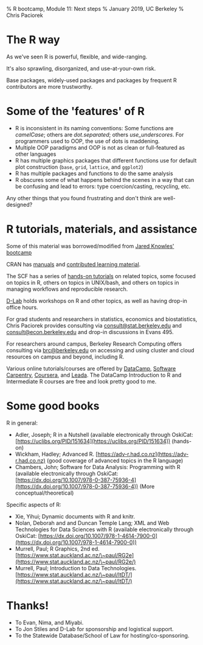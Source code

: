 % R bootcamp, Module 11: Next steps
% January 2019, UC Berkeley
% Chris Paciorek



# The R way


As we've seen R is powerful, flexible, and wide-ranging. 

It's also sprawling, disorganized, and use-at-your-own risk. 

Base packages, widely-used packages and packages by frequent R contributors are more trustworthy. 

# Some of the 'features' of R

* R is inconsistent in its naming conventions: Some functions are *camelCase*; others are *dot.separated*; others *use_underscores*. For programmers used to OOP, the use of dots is maddening.
* Multiple OOP paradigms and OOP is not as clean or full-featured as other languages
* R has multiple graphics packages that different functions use for default plot construction (`base`, `grid`, `lattice`, and `ggplot2`)
* R has multiple packages and functions to do the same analysis
* R obscures some of what happens behind the scenes in a way that can be confusing and lead to errors: type coercion/casting, recycling, etc.

Any other things that you found frustrating and don't think are well-designed?


# R tutorials, materials, and assistance

Some of this material was borrowed/modified from [Jared Knowles' bootcamp](https://jaredknowles.com/r-bootcamp/)

CRAN has [manuals](https://cran.r-project.org/manuals.html) and [contributed learning material](https://cran.r-project.org/other-docs.html).

The SCF has a series of [hands-on tutorials](https://statistics.berkeley.edu/computing/training/tutorials) on related topics, some focused on topics in R, others on topics in UNIX/bash, and others on topics in managing workflows and reproducible research.

[D-Lab](https://dlab.berkeley.edu) holds workshops on R and other topics, as well as having drop-in office hours. 

For grad students and researchers in statistics, economics and biostatistics, Chris Paciorek provides consulting via consult@stat.berkeley.edu and consult@econ.berkeley.edu and drop-in discussions in Evans 495.

For researchers around campus, Berkeley Research Computing offers consulting via brc@berkeley.edu on accessing and using cluster and cloud resources on campus and beyond, including R.

Various online tutorials/courses are offered by [DataCamp](https://www.datacamp.com/), [Software Carpentry](https://swcarpentry.github.io/r-novice-inflammation/), [Coursera](https://www.coursera.org/course/rprog), and [Leada](https://www.teamleada.com/courses).  The DataCamp Introduction to R and Intermediate R courses are free and look pretty good to me.

# Some good books
 
R in general:

* Adler, Joseph; R in a Nutshell (available electronically through OskiCat: [https://uclibs.org/PID/151634](https://uclibs.org/PID/151634)) (hands-on)
* Wickham, Hadley; Advanced R. [https://adv-r.had.co.nz](https://adv-r.had.co.nz) (good coverage of advanced topics in the R language)
* Chambers, John; Software for Data Analysis: Programming with R (available electronically through OskiCat: [https://dx.doi.org/10.1007/978-0-387-75936-4](https://dx.doi.org/10.1007/978-0-387-75936-4)) (More conceptual/theoretical)

Specific aspects of R:

* Xie, Yihui; Dynamic documents with R and knitr.
* Nolan, Deborah and and Duncan Temple Lang; XML and Web Technologies for Data Sciences with R (available electronically through OskiCat: [https://dx.doi.org/10.1007/978-1-4614-7900-0](https://dx.doi.org/10.1007/978-1-4614-7900-0))
* Murrell, Paul; R Graphics, 2nd ed. [https://www.stat.auckland.ac.nz/\~paul/RG2e](https://www.stat.auckland.ac.nz/\~paul/RG2e/)
* Murrell, Paul; Introduction to Data Technologies. [https://www.stat.auckland.ac.nz/\~paul/ItDT/](https://www.stat.auckland.ac.nz/\~paul/ItDT/)

# Thanks!  

* To Evan, Nima, and Miyabi.
* To Jon Stiles and D-Lab for sponsorship and logistical support.
* To the Statewide Database/School of Law for hosting/co-sponsoring.
